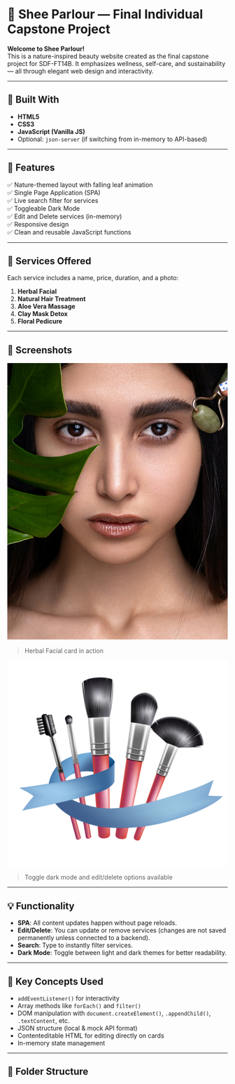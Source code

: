 # 🌿 Shee Parlour — Final Individual Capstone Project

**Welcome to Shee Parlour!**  
This is a nature-inspired beauty website created as the final capstone project for SDF-FT14B. It emphasizes wellness, self-care, and sustainability — all through elegant web design and interactivity.

---

## 🔧 Built With

- **HTML5**
- **CSS3**
- **JavaScript (Vanilla JS)**
- Optional: `json-server` (if switching from in-memory to API-based)

---

## 📌 Features

✅ Nature-themed layout with falling leaf animation  
✅ Single Page Application (SPA)  
✅ Live search filter for services  
✅ Toggleable Dark Mode  
✅ Edit and Delete services (in-memory)  
✅ Responsive design  
✅ Clean and reusable JavaScript functions  

---

## 💅 Services Offered

Each service includes a name, price, duration, and a photo:

1. **Herbal Facial**  
2. **Natural Hair Treatment**  
3. **Aloe Vera Massage**  
4. **Clay Mask Detox**  
5. **Floral Pedicure**

---

## 📸 Screenshots

![Service Example](./images/herbal-facial.jpg)
> Herbal Facial card in action

![Dark Mode](./images/logo.jpg)
> Toggle dark mode and edit/delete options available

---

## 💡 Functionality

- **SPA**: All content updates happen without page reloads.
- **Edit/Delete**: You can update or remove services (changes are not saved permanently unless connected to a backend).
- **Search**: Type to instantly filter services.
- **Dark Mode**: Toggle between light and dark themes for better readability.

---

## 🧠 Key Concepts Used

- `addEventListener()` for interactivity
- Array methods like `forEach()` and `filter()`
- DOM manipulation with `document.createElement()`, `.appendChild()`, `.textContent`, etc.
- JSON structure (local & mock API format)
- Contenteditable HTML for editing directly on cards
- In-memory state management

---

## 📁 Folder Structure

